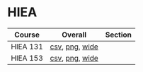 # HIEA

| Course | Overall | Section |
| ------ | ------- | ------- |
| HIEA 131 | [csv](https://github.com/UCSD-Historical-Enrollment-Data/2024Summer1/blob/main/overall/HIEA%20131.csv), [png](https://raw.githubusercontent.com/UCSD-Historical-Enrollment-Data/2024Summer1/main/plot_overall/HIEA%20131.png), [wide](https://raw.githubusercontent.com/UCSD-Historical-Enrollment-Data/2024Summer1/main/plot_overall_wide/HIEA%20131.png) |  |
| HIEA 153 | [csv](https://github.com/UCSD-Historical-Enrollment-Data/2024Summer1/blob/main/overall/HIEA%20153.csv), [png](https://raw.githubusercontent.com/UCSD-Historical-Enrollment-Data/2024Summer1/main/plot_overall/HIEA%20153.png), [wide](https://raw.githubusercontent.com/UCSD-Historical-Enrollment-Data/2024Summer1/main/plot_overall_wide/HIEA%20153.png) |  |
